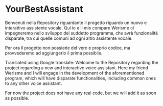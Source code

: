 # YourBestAssistant

Benvenuti nella Repository riguardante il progetto riguardo un nuovo e interattivo assistente vocale.
Qui io e il mio compare Werisme ci impegneremo nello sviluppo del suddetto programma, che avrà funzionalità disparate, tra cui quelle comuni
ad ogni altro assistente vocale.

Per ora il progetto non possiede del vero e proprio codice, ma provvederemo ad aggiungerlo il prima possibile.

Translated using Google translate:
Welcome to the Repository regarding the project regarding a new and interactive voice assistant.
Here my friend Werisme and I will engage in the development of the aforementioned program, which will have disparate functionalities, including common ones
to any other voice assistant.

For now the project does not have any real code, but we will add it as soon as possible.